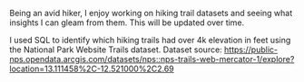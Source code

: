 Being an avid hiker, I enjoy working on hiking trail datasets and seeing what insights I can gleam from them. This will be updated over time. 

I used SQL to identify which hiking trails had over 4k elevation in feet using the National Park Website Trails dataset. Dataset source: https://public-nps.opendata.arcgis.com/datasets/nps::nps-trails-web-mercator-1/explore?location=13.111458%2C-12.521000%2C2.69
